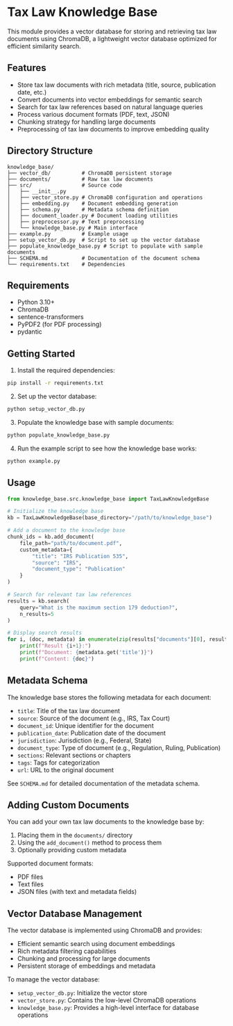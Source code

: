 # Tax Law Knowledge Base

This module provides a vector database for storing and retrieving tax law documents using ChromaDB, a lightweight vector database optimized for efficient similarity search.

## Features

- Store tax law documents with rich metadata (title, source, publication date, etc.)
- Convert documents into vector embeddings for semantic search
- Search for tax law references based on natural language queries
- Process various document formats (PDF, text, JSON)
- Chunking strategy for handling large documents
- Preprocessing of tax law documents to improve embedding quality

## Directory Structure

```
knowledge_base/
├── vector_db/          # ChromaDB persistent storage
├── documents/          # Raw tax law documents
├── src/                # Source code
│   ├── __init__.py
│   ├── vector_store.py # ChromaDB configuration and operations
│   ├── embedding.py    # Document embedding generation
│   ├── schema.py       # Metadata schema definition
│   ├── document_loader.py # Document loading utilities
│   ├── preprocessor.py # Text preprocessing
│   └── knowledge_base.py # Main interface
├── example.py          # Example usage
├── setup_vector_db.py  # Script to set up the vector database
├── populate_knowledge_base.py # Script to populate with sample documents
├── SCHEMA.md           # Documentation of the document schema
└── requirements.txt    # Dependencies
```

## Requirements

- Python 3.10+
- ChromaDB
- sentence-transformers
- PyPDF2 (for PDF processing)
- pydantic

## Getting Started

1. Install the required dependencies:

```bash
pip install -r requirements.txt
```

2. Set up the vector database:

```bash
python setup_vector_db.py
```

3. Populate the knowledge base with sample documents:

```bash
python populate_knowledge_base.py
```

4. Run the example script to see how the knowledge base works:

```bash
python example.py
```

## Usage

```python
from knowledge_base.src.knowledge_base import TaxLawKnowledgeBase

# Initialize the knowledge base
kb = TaxLawKnowledgeBase(base_directory="/path/to/knowledge_base")

# Add a document to the knowledge base
chunk_ids = kb.add_document(
    file_path="path/to/document.pdf",
    custom_metadata={
        "title": "IRS Publication 535",
        "source": "IRS",
        "document_type": "Publication"
    }
)

# Search for relevant tax law references
results = kb.search(
    query="What is the maximum section 179 deduction?",
    n_results=5
)

# Display search results
for i, (doc, metadata) in enumerate(zip(results["documents"][0], results["metadatas"][0])):
    print(f"Result {i+1}:")
    print(f"Document: {metadata.get('title')}")
    print(f"Content: {doc}")
```

## Metadata Schema

The knowledge base stores the following metadata for each document:

- `title`: Title of the tax law document
- `source`: Source of the document (e.g., IRS, Tax Court)
- `document_id`: Unique identifier for the document
- `publication_date`: Publication date of the document
- `jurisdiction`: Jurisdiction (e.g., Federal, State)
- `document_type`: Type of document (e.g., Regulation, Ruling, Publication)
- `sections`: Relevant sections or chapters
- `tags`: Tags for categorization
- `url`: URL to the original document

See `SCHEMA.md` for detailed documentation of the metadata schema.

## Adding Custom Documents

You can add your own tax law documents to the knowledge base by:

1. Placing them in the `documents/` directory
2. Using the `add_document()` method to process them
3. Optionally providing custom metadata

Supported document formats:
- PDF files
- Text files
- JSON files (with text and metadata fields)

## Vector Database Management

The vector database is implemented using ChromaDB and provides:

- Efficient semantic search using document embeddings
- Rich metadata filtering capabilities
- Chunking and processing for large documents
- Persistent storage of embeddings and metadata

To manage the vector database:

- `setup_vector_db.py`: Initialize the vector store
- `vector_store.py`: Contains the low-level ChromaDB operations
- `knowledge_base.py`: Provides a high-level interface for database operations
